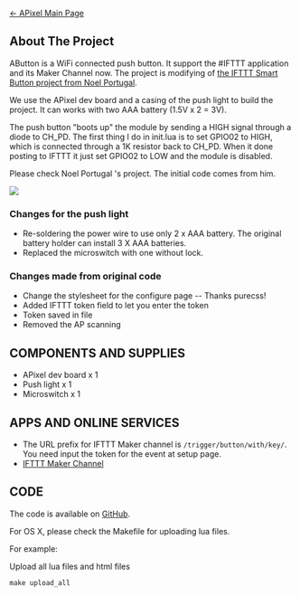 [← APixel Main Page](/APixel "wikilink")

## About The Project

AButton is a WiFi connected push button. It support the \#IFTTT
application and its Maker Channel now. The project is modifying of [the
IFTTT Smart Button project from Noel
Portugal](https://www.hackster.io/noelportugal/ifttt-smart-button-e11841).

We use the APixel dev board and a casing of the push light to build the
project. It can works with two AAA battery (1.5V x 2 = 3V).

The push button "boots up" the module by sending a HIGH signal through a
diode to CH_PD. The first thing I do in init.lua is to set GPIO02 to
HIGH, which is connected through a 1K resistor back to CH_PD. When it
done posting to IFTTT it just set GPIO02 to LOW and the module is
disabled.

Please check Noel Portugal 's project. The initial code comes from
him.

<img src="https://d3s5r33r268y59.cloudfront.net/43582/products/thumbs/2015-11-23T06:10:15.878Z-IMG_5230.jpg.855x570_q85_pad_rcrop.jpg">

### Changes for the push light

  - Re-soldering the power wire to use only 2 x AAA battery. The
    original battery holder can install 3 X AAA batteries.
  - Replaced the microswitch with one without lock.

### Changes made from original code

  - Change the stylesheet for the configure page -- Thanks purecss\!
  - Added IFTTT token field to let you enter the token
  - Token saved in file
  - Removed the AP scanning

## COMPONENTS AND SUPPLIES

  - APixel dev board x 1
  - Push light x 1
  - Microswitch x 1

## APPS AND ONLINE SERVICES

  - The URL prefix for IFTTT Maker channel is
    `/trigger/button/with/key/`. You need input the token for the event
    at setup page.
  - [IFTTT Maker
    Channel](https://www.hackster.io/ifttt/products/maker-channel)

## CODE

The code is available on
[GitHub](https://github.com/AprilBrother/APixel/tree/master/src/abutton).

For OS X, please check the Makefile for uploading lua files.

For example:

Upload all lua files and html files

`make upload_all`